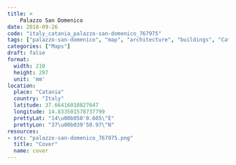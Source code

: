 ```yaml
---
title: > 
    Palazzo San Domenico
date: 2018-09-26
code: "italy_catania_palazzo-san-domenico_767975"
tags: ["palazzo-san-domenico", "map", "architecture", "buildings", "Catania", "Italy"]
categories: ["Maps"]
draft: false
format:
  width: 210
  height: 297
  unit: 'mm'
location:
  place: "Catania"
  country: "Italy"
  latitude: 37.66416010827647
  longitude: 14.833501578737799
  prettyLat: "14\u00b050'0.605\"E"
  prettyLon: "37\u00b039'50.97\"N"
resources:
- src: "palazzo-san-domenico_767975.png"
  title: "Cover"
  name: cover
---
```

